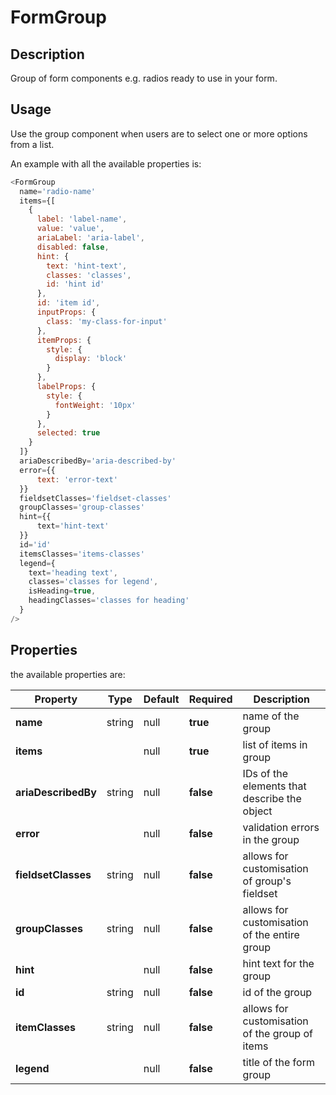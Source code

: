 # FormGroup

## Description

Group of form components e.g. radios ready to use in your form.

## Usage

Use the group component when users are to select one or more options from a list.

An example with all the available properties is:

```js
<FormGroup
  name='radio-name'
  items={[
    {
      label: 'label-name',
      value: 'value',
      ariaLabel: 'aria-label',
      disabled: false,
      hint: {
        text: 'hint-text',
        classes: 'classes',
        id: 'hint id'
      },
      id: 'item id',
      inputProps: {
        class: 'my-class-for-input'
      },
      itemProps: {
        style: {
          display: 'block'
        }
      },
      labelProps: {
        style: {
          fontWeight: '10px'
        }
      },
      selected: true
    }
  ]}
  ariaDescribedBy='aria-described-by'
  error={{
      text: 'error-text'
  }}
  fieldsetClasses='fieldset-classes'
  groupClasses='group-classes'
  hint={{
      text='hint-text'
  }}
  id='id'
  itemsClasses='items-classes'
  legend={
    text='heading text',
    classes='classes for legend',
    isHeading=true,
    headingClasses='classes for heading'
  }
/>
```

## Properties

the available properties are:

| Property             | Type                                               | Default | Required  | Description                                                           |
| -------------------- | -------------------------------------------------- | ------- | --------- | --------------------------------------------------------------------- |
| **name**             | string                                             | null    | **true**  | name of the group                                                     |
| **items**            | <T>                                                | null    | **true**  | list of items in group                                                |
| **ariaDescribedBy**  | string                                             | null    | **false** | IDs of the elements that describe the object                          |
| **error**            | <ErrorProps>                                       | null    | **false** | validation errors in the group                                        |
| **fieldsetClasses**  | string                                             | null    | **false** | allows for customisation of group's fieldset                          |
| **groupClasses**     | string                                             | null    | **false** | allows for customisation of the entire group                          |
| **hint**             | <HintProps>                                        | null    | **false** | hint text for the group                                               |
| **id**               | string                                             | null    | **false** | id of the group                                                       |
| **itemClasses**      | string                                             | null    | **false** | allows for customisation of the group of items                        |
| **legend**           | <LegendProps>                                      | null    | **false** | title of the form group                                               |